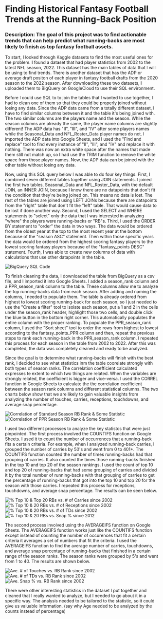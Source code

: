 # Finding Historical Fantasy Football Trends at the Running-Back Position
### Description:  The goal of this project was to find actionable trends that can help predict what running-backs are most likely to finish as top fantasy football assets.

To start, I looked through Kaggle datasets to find the most useful ones for the problem. I found a dataset that had player statistics from 2002 to the latest NFL season, 2022. This dataset has the main tables of data that I will be using to find trends. There is another dataset that has the ADP or average draft positon of each player in fantasy football drafts from the 2020 season to the 2022 season. After downloading these two datasets, I uploaded them to BigQuery on GoogleCloud to use their SQL environment.

Before I could use SQL to to join the tables that I wanted to use together, I had to clean one of them so that they could be properly joined without losing any data. Since the ADP data came from a totally different dataset, I have to find similar columns between it and the table it's being joined with. The two similar columns are the players name and the season. While the season columns are already the same, the player name columns are slightly different! The ADP data has "II", "III", and "IV" after some players names while the Seasonal_Data and NFL_Roster_Data player names do not. I imported the ADP data into Google Sheets, and I used the "Find and replace" tool to find every instance of "II", "III", and "IV" and replace it with nothing. There was now an extra white space after the names that made them still not match up, so I had use the TRIM function to remove the white space from those player names. Now, the ADP data can be joined with the other table without losing any data.

Now, using this SQL query below I was able to do four key things. First, I combined seven different tables together using JOIN statements. I joined the first two tables, Seasonal_Data and NFL_Roster_Data, with the default JOIN, an INNER JOIN, because I know there are no datapoints that don't fit the condition that they're being joined on. This means no data is lost. The rest of the tables are joined using LEFT JOINs because there are datapoints from the "right" table that don't fit the "left" table. That would cause data to be lost if done another way. Second, I used the SELECT and WHERE statements to "select" only the data that I was interested in analyzing "where" the players were running-backs or "RB"s. Third, I used the ORDER BY statement to "order" the data in two ways. The data would be ordered from the oldest year at the top to the most recent year at the bottom because of the "season ASC" statement. Then within those specific years the data would be ordered from the highest scoring fantasy players to the lowest scoring fantasy players because of the "fantasy_points DESC" statement. Fourth, I was able to create new columns of data with calculations that use other datapoints in the table.

![BigQuery SQL Code](https://github.com/SpeeJRodgers2/PortfolioProjects/blob/main/Historical_Fantasy_RB_Analysis/BigQuery_SQL_Code_for_RBs.png?raw=true)

To finish cleaning the data, I downloaded the table from BigQuery as a csv file, and I imported it into Google Sheets. I added a season_rank column and a PPR_season_rank column to the table. These columns allow me to analyze the top running-backs data from each season. After adding and naming the columns, I needed to populate them. The table is already ordered from highest to lowest scoring running-back for each season, so I just needed to use the "Create a filter" tool to isolate each season, put a 1 and 2 in the cells under the season_rank header, highlight those two cells, and double click the blue button in the bottom right corner. This automatically populates the entire column with the proper ranking. To populate the PPR_season_rank column, I used the "Sort sheet" tool to order the rows from highest to lowest according to the fantasy_points_PPR column and then, repeat the previous steps to rank each running-back in the PPR_season_rank column. I repeated this process for each season in the table from 2002 to 2022. After this was completed, the data was completely cleaned and ready to be analyzed.

Since the goal is to determine what running-backs will finish with the best rank, I decided to see what statistics inm the table coorelate strongly with both types of season ranks. The correlation coefficient calculated expresses te extent to which two things are related. When the variables are strongly related, the coefficient is bigger and vice-versa. I used the CORREL function in Google Sheets to calculate the the correlation coefficient between the season rank columns and different statistical columns. The two charts below show that we are likely to gain valuable insights from analyzing the number of touches, carries, receptions, touchdowns, and average snap percentage.

![Correlation of Standard Season RB Rank & Some Statistic](https://github.com/SpeeJRodgers2/PortfolioProjects/blob/main/Historical_Fantasy_RB_Analysis/RB_Charts/Correlation%20of%20Standard%20Season%20RB%20Rank%20&%20Some%20Statistic.png?raw=true)
![Correlation of PPR Season RB Rank & Some Statistic](https://github.com/SpeeJRodgers2/PortfolioProjects/blob/main/Historical_Fantasy_RB_Analysis/RB_Charts/Correlation%20of%20PPR%20Season%20RB%20Rank%20&%20Some%20Statistic.png?raw=true)

I used two different processes to analyze the key statistcs that were just pinpointed. The first process involved the COUNTIFS function on Google Sheets. I used it to count the number of occurrences that a running-back fits a certain criteria. For example, when I analyzed running-back carries, I grouped the number of carries by 50's and went from 0 to 401+. The COUNTIFS function counted the number of times running-backs had that grouping of carries. It also counted the times those running-backs finished in the top 10 and top 20 of the season rankings. I used the count of top 10 and top 20 of running-backs that had some grouping of carries and divided it by the total number of running-backs with that grouping of carries to get the percentage of running-backs that got into the top 10 and top 20 for the season with those carries. I repeated this process for receptions, touchdowns, and average snap percentage. The results can be seen below.

![% Top 10 & Top 20 RBs vs. # of Carries since 2002](https://github.com/SpeeJRodgers2/PortfolioProjects/blob/main/Historical_Fantasy_RB_Analysis/RB_Charts/%25%20Top%2010%20&%2020%20RBs%20vs.%20%23%20of%20Carries%20since%202002.png?raw=true)
![% Top 10 & 20 RBs vs. # of Receptions since 2002](https://github.com/SpeeJRodgers2/PortfolioProjects/blob/main/Historical_Fantasy_RB_Analysis/RB_Charts/%25%20Top%2010%20&%2020%20RBs%20vs.%20%23%20of%20Receptions%20since%202002.png?raw=true)
![% Top 10 & 20 RBs vs. # of TDs since 2002](https://github.com/SpeeJRodgers2/PortfolioProjects/blob/main/Historical_Fantasy_RB_Analysis/RB_Charts/%25%20Top%2010%20&%2020%20RBs%20vs.%20%23%20of%20TDs%20since%202002.png?raw=true)
![% Top 10 & 20 RBs vs. Snap % since 2012](https://github.com/SpeeJRodgers2/PortfolioProjects/blob/main/Historical_Fantasy_RB_Analysis/RB_Charts/%25%20Top%2010%20&%2020%20RBs%20vs.%20Snap%20%25%20since%202012.png?raw=true)

The second process involved using the AVERAGEIFS function on Google Sheets. The AVERAGEIFS function works just like the COUNTIFS function except instead of counting the number of occurences that fit a certain criteria it averages a set of numbers that fit the criteria. I used the AVERAGEIFS function to find the average number of carries, touchdowns, and average snap percentage of running-backs that finished in a certain range of the season ranks. The season ranks were grouped by 5's and went from 1 to 40. The results are shown below.

![Ave. # of Touches vs. RB Rank since 2002](https://github.com/SpeeJRodgers2/PortfolioProjects/blob/main/Historical_Fantasy_RB_Analysis/RB_Charts/Ave.%20%23%20of%20Touches%20vs.%20RB%20Rank%20since%202002.png?raw=true)
![Ave. # of TDs vs. RB Rank since 2002](https://github.com/SpeeJRodgers2/PortfolioProjects/blob/main/Historical_Fantasy_RB_Analysis/RB_Charts/Ave.%20%23%20of%20TDs%20vs.%20RB%20Rank%20since%202002.png?raw=true)
![Ave. Snap % vs. RB Rank since 2002](https://github.com/SpeeJRodgers2/PortfolioProjects/blob/main/Historical_Fantasy_RB_Analysis/RB_Charts/Ave.%20Snap%20%25%20vs.%20RB%20Rank%20since%202002.png?raw=true)

There were other interesting statistics in the dataset I put together and cleaned that I really wanted to analyze, but I needed to go about it in a specific way. The analysis needed to be tailored to the statistic, so it could give us valuable information. (say why Age needed to be analyzed by the counts instead of percentage)
